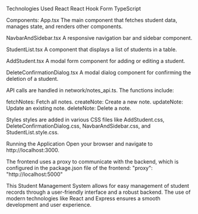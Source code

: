 Technologies Used
React
React Hook Form
TypeScript

Components:
App.tsx
The main component that fetches student data, manages state, and renders other components.

NavbarAndSidebar.tsx
A responsive navigation bar and sidebar component.

StudentList.tsx
A component that displays a list of students in a table.

AddStudent.tsx
A modal form component for adding or editing a student.

DeleteConfirmationDialog.tsx
A modal dialog component for confirming the deletion of a student.

API calls are handled in network/notes_api.ts. The functions include:

fetchNotes: Fetch all notes.
createNote: Create a new note.
updateNote: Update an existing note.
deleteNote: Delete a note.

Styles
styles are added in various CSS files like AddStudent.css, DeleteConfirmationDialog.css, NavbarAndSidebar.css, and StudentList.style.css.

Running the Application
Open your browser and navigate to http://localhost:3000.

The frontend uses a proxy to communicate with the backend, which is configured in the package.json file of the frontend:
"proxy": "http://localhost:5000"

This Student Management System allows for easy management of student records through a user-friendly interface and a robust backend. The use of modern technologies like React and Express ensures a smooth development and user experience.